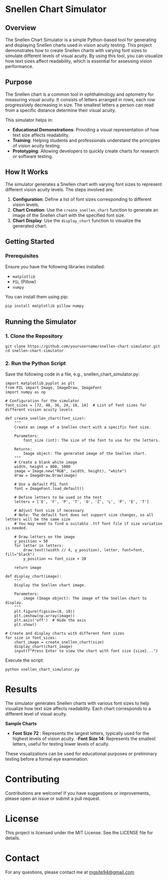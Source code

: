 # Snellen Chart Simulator

## Overview

The Snellen Chart Simulator is a simple Python-based tool for generating and displaying Snellen charts used in vision acuity testing. This project demonstrates how to create Snellen charts with varying font sizes to simulate different levels of visual acuity. By using this tool, you can visualize how text sizes affect readability, which is essential for assessing vision performance.

## Purpose

The Snellen chart is a common tool in ophthalmology and optometry for measuring visual acuity. It consists of letters arranged in rows, each row progressively decreasing in size. The smallest letters a person can read from a specific distance determine their visual acuity.

This simulator helps in:
- **Educational Demonstrations**: Providing a visual representation of how text size affects readability.
- **Training**: Helping students and professionals understand the principles of vision acuity testing.
- **Prototyping**: Allowing developers to quickly create charts for research or software testing.

## How It Works

The simulator generates a Snellen chart with varying font sizes to represent different vision acuity levels. The steps involved are:

1. **Configuration**: Define a list of font sizes corresponding to different vision levels.
2. **Chart Creation**: Use the `create_snellen_chart` function to generate an image of the Snellen chart with the specified font size.
3. **Chart Display**: Use the `display_chart` function to visualize the generated chart.

## Getting Started

### Prerequisites

Ensure you have the following libraries installed:
- `matplotlib`
- `PIL` (Pillow)
- `numpy`

You can install them using pip:

```bash
pip install matplotlib pillow numpy
```

## Running the Simulator
### 1. Clone the Repository
```
git clone https://github.com/yourusername/snellen-chart-simulator.git
cd snellen-chart-simulator
```
### 2. Run the Python Script

Save the following code in a file, e.g., snellen_chart_simulator.py:
```
import matplotlib.pyplot as plt
from PIL import Image, ImageDraw, ImageFont
import numpy as np

# Configuration for the simulator
font_sizes = [72, 48, 36, 24, 18, 14]  # List of font sizes for different vision acuity levels

def create_snellen_chart(font_size):
    """
    Create an image of a Snellen chart with a specific font size.
    
    Parameters:
        font_size (int): The size of the font to use for the letters.
    
    Returns:
        Image object: The generated image of the Snellen chart.
    """
    # Create a blank white image
    width, height = 800, 1000
    image = Image.new("RGB", (width, height), "white")
    draw = ImageDraw.Draw(image)

    # Use a default PIL font
    font = ImageFont.load_default()
    
    # Define letters to be used in the test
    letters = ['E', 'F', 'P', 'T', 'O', 'Z', 'L', 'P', 'E', 'T']
    
    # Adjust font size if necessary
    # Note: The default font does not support size changes, so all letters will be the same size
    # You may need to find a suitable .ttf font file if size variation is needed.

    # Draw letters on the image
    y_position = 50
    for letter in letters:
        draw.text((width // 4, y_position), letter, font=font, fill="black")
        y_position += font_size + 20
    
    return image

def display_chart(image):
    """
    Display the Snellen chart image.
    
    Parameters:
        image (Image object): The image of the Snellen chart to display.
    """
    plt.figure(figsize=(8, 10))
    plt.imshow(np.array(image))
    plt.axis('off')  # Hide the axis
    plt.show()

# Create and display charts with different font sizes
for size in font_sizes:
    chart_image = create_snellen_chart(size)
    display_chart(chart_image)
    input(f"Press Enter to view the chart with font size {size}...")
```

Execute the script:
```
python snellen_chart_simulator.py
```

# Results
The simulator generates Snellen charts with various font sizes to help visualize how text size affects readability. Each chart corresponds to a different level of visual acuity.

**Sample Charts**


- **Font Size 72** : Represents the largest letters, typically used for the highest levels of vision acuity.
-**Font Size 14**: Represents the smallest letters, useful for testing lower levels of acuity.

These visualizations can be used for educational purposes or preliminary testing before a formal eye examination.

# Contributing
Contributions are welcome! If you have suggestions or improvements, please open an issue or submit a pull request.

# License
This project is licensed under the MIT License. See the LICENSE file for details.

# Contact
For any questions, please contact me at mgsite94@gmail.com
